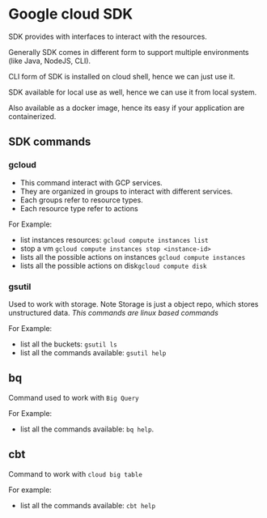 # Google cloud SDK

SDK provides with interfaces to interact with the resources.

Generally SDK comes in different form to support multiple environments (like Java, NodeJS, CLI).

CLI form of SDK is installed on cloud shell, hence we can just use it.

SDK available for local use as well, hence we can use it from local system.

Also available as a docker image, hence its easy if your application are containerized.

## SDK commands

### gcloud

- This command interact with GCP services.
- They are organized in groups to interact with different services.
- Each groups refer to resource types.
- Each resource type refer to actions

For Example:

- list instances resources: `gcloud compute instances list`
- stop a vm `gcloud compute instances stop <instance-id>`
- lists all the possible actions on instances `gcloud compute instances`
- lists all the possible actions on disk`gcloud compute disk`

### gsutil

Used to work with storage. Note Storage is just a object repo, which stores unstructured data. *This commands are linux based commands*

For Example:

- list all the buckets: `gsutil ls`
- list all the commands available: `gsutil help`

## bq

Command used to work with `Big Query`

For Example:

- list all the commands available: `bq help`.

## cbt

Command to work with `cloud big table`

For example:

- list all the commands available: `cbt help`
